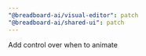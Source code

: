 ```yaml
---
"@breadboard-ai/visual-editor": patch
"@breadboard-ai/shared-ui": patch
---
```


Add control over when to animate
